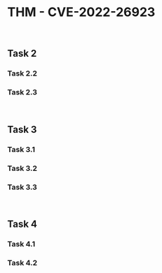 # THM - CVE-2022-26923

<br>

## Task 2

### Task 2.2

> 

### Task 2.3

> 

<br>

## Task 3

### Task 3.1

> 

### Task 3.2

> 

### Task 3.3

> 

<br>

## Task 4

### Task 4.1

> 

### Task 4.2

> 

<br>

